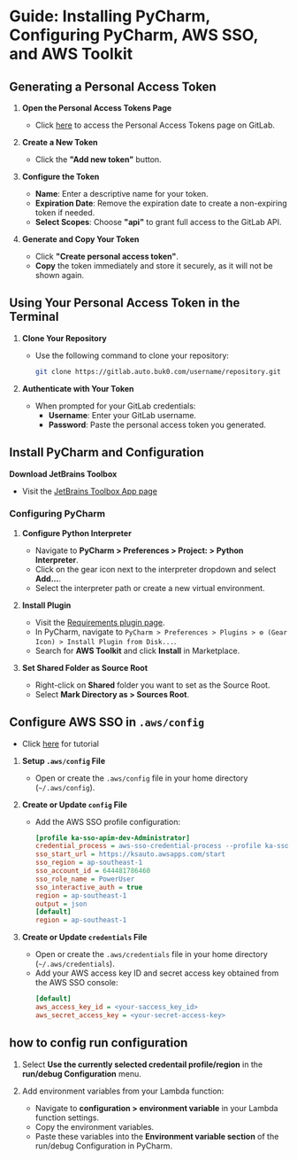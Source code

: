 # Guide: Installing PyCharm, Configuring PyCharm, AWS SSO, and AWS Toolkit

## Generating a Personal Access Token

1. **Open the Personal Access Tokens Page**
   - Click [here](https://gitlab.auto.buk0.com/-/user_settings/personal_access_tokens) to access the Personal Access Tokens page on GitLab.


2. **Create a New Token**
   - Click the **"Add new token"** button.

3. **Configure the Token**
   - **Name**: Enter a descriptive name for your token.
   - **Expiration Date**: Remove the expiration date to create a non-expiring token if needed.
   - **Select Scopes**: Choose **"api"** to grant full access to the GitLab API.

4. **Generate and Copy Your Token**
   - Click **"Create personal access token"**.
   - **Copy** the token immediately and store it securely, as it will not be shown again.

## Using Your Personal Access Token in the Terminal

1. **Clone Your Repository**
   - Use the following command to clone your repository:
     ```sh
     git clone https://gitlab.auto.buk0.com/username/repository.git
     ```

2. **Authenticate with Your Token**
   - When prompted for your GitLab credentials:
     - **Username**: Enter your GitLab username.
     - **Password**: Paste the personal access token you generated.


## Install PyCharm and Configuration
**Download JetBrains Toolbox**
- Visit the [JetBrains Toolbox App page](https://www.jetbrains.com/toolbox-app/)

### Configuring PyCharm
1. **Configure Python Interpreter**
    - Navigate to **PyCharm > Preferences > Project: <Your Project Name> > Python Interpreter**.
    - Click on the gear icon next to the interpreter dropdown and select **Add...**.
    - Select the interpreter path or create a new virtual environment.

2. **Install Plugin**
    - Visit the [Requirements plugin page](https://plugins.jetbrains.com/plugin/10837-requirements/versions#tabs).
    - In PyCharm, navigate to `PyCharm > Preferences > Plugins > ⚙️ (Gear Icon) > Install Plugin from Disk...`.
    - Search for **AWS Toolkit** and click **Install** in Marketplace.
3. **Set Shared Folder as Source Root**
    - Right-click on **Shared** folder you want to set as the Source Root.
    - Select **Mark Directory as > Sources Root**.

## Configure AWS SSO in `.aws/config`
- Click [here](https://github.com/benkehoe/aws-sso-credential-process) for tutorial
1. **Setup `.aws/config` File**
   - Open or create the `.aws/config` file in your home directory (`~/.aws/config`).

2. **Create or Update `config` File**
   - Add the AWS SSO profile configuration:
     ```ini
     [profile ka-sso-apim-dev-Administrator]
     credential_process = aws-sso-credential-process --profile ka-sso-apim-dev-Administrator --interactive
     sso_start_url = https://ksauto.awsapps.com/start
     sso_region = ap-southeast-1
     sso_account_id = 644481786460
     sso_role_name = PowerUser
     sso_interactive_auth = true
     region = ap-southeast-1
     output = json
     [default]
     region = ap-southeast-1
     ```
3. **Create or Update `credentials` File**
   - Open or create the `.aws/credentials` file in your home directory (`~/.aws/credentials`).
   - Add your AWS access key ID and secret access key obtained from the AWS SSO console:
     ```ini
     [default]
     aws_access_key_id = <your-saccess_key_id>
     aws_secret_access_key = <your-secret-access-key>
     ```
## how to config run configuration
1. Select **Use the currently selected credentail profile/region** in the **run/debug Configuration** menu.

2. Add environment variables from your Lambda function:
   - Navigate to **configuration > environment variable** in your Lambda function settings.
   - Copy the environment variables.
   - Paste these variables into the **Environment variable section** of the run/debug Configuration in PyCharm.
